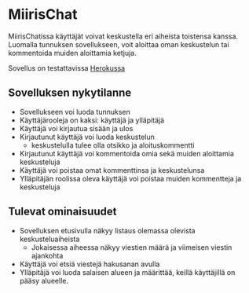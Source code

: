 # MiirisChat
MiirisChatissa käyttäjät voivat keskustella eri aiheista toistensa kanssa. Luomalla tunnuksen sovellukseen, voit aloittaa oman keskustelun tai kommentoida muiden aloittamia ketjuja.

Sovellus on testattavissa [Herokussa](https://miirischat.herokuapp.com/)

## Sovelluksen nykytilanne
- Sovellukseen voi luoda tunnuksen
- Käyttäjärooleja on kaksi: käyttäjä ja ylläpitäjä
- Käyttäjä voi kirjautua sisään ja ulos
- Kirjautunut käyttäjä voi luoda keskustelun
   - keskustelulla tulee olla otsikko ja aloituskommentti
- Kirjautunut käyttäjä voi kommentoida omia sekä muiden aloittamia keskusteluja
- Käyttäjä voi poistaa omat kommenttinsa ja keskustelunsa
- Ylläpitäjän roolissa oleva käyttäjä voi poistaa muiden kommentteja ja keskusteluja


## Tulevat ominaisuudet
- Sovelluksen etusivulla näkyy listaus olemassa olevista keskusteluaiheista
  - Jokaisessa aiheessa näkyy viestien määrä ja viimeisen viestin ajankohta
- Käyttäjä voi etsiä viestejä hakusanan avulla
- Ylläpitäjä voi luoda salaisen alueen ja määrittää, keillä käyttäjillä on pääsy alueelle.


